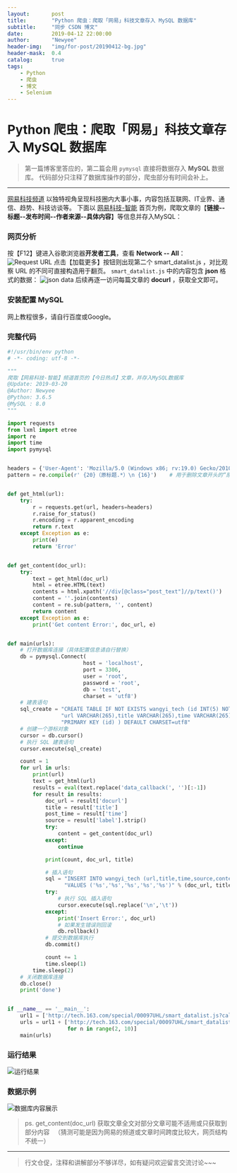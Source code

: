 ```yaml
---
layout:       post
title:        "Python 爬虫：爬取「网易」科技文章存入 MySQL 数据库"
subtitle:     "同步 CSDN 博文"
date:         2019-04-12 22:00:00
author:       "Newyee"
header-img:   "img/for-post/20190412-bg.jpg"
header-mask:  0.4
catalog:      true
tags:
    - Python
    - 爬虫
    - 博文
    - Selenium
---
```


# Python 爬虫：爬取「网易」科技文章存入 MySQL 数据库

>第一篇博客里答应的，第二篇会用 `pymysql` 直接将数据存入 **MySQL** 数据库。
>代码部分只注释了数据库操作的部分，爬虫部分有时间会补上。

-------------
[网易科技频道](http://tech.163.com/) 以独特视角呈现科技圈内大事小事，内容包括互联网、IT业界、通信、趋势、科技访谈等。
下面以 [网易科技-智能](http://tech.163.com/smart/) 首页为例，爬取文章的【**链接--标题--发布时间--作者来源--具体内容**】等信息并存入MySQL：

### 网页分析
按【F12】键进入谷歌浏览器**开发者工具**，查看 **Network -- All**：
![Request URL](https://img-blog.csdnimg.cn/2019032021482532.png?x-oss-process=image/watermark,type_ZmFuZ3poZW5naGVpdGk,shadow_10,text_aHR0cHM6Ly9ibG9nLmNzZG4ubmV0L05ld3llZQ==,size_16,color_FFFFFF,t_70)
点击【加载更多】按钮则出现第二个 smart_datalist.js ，对比观察 URL 的不同可直接构造用于翻页。
`smart_datalist.js` 中的内容包含 **json** 格式的数据：
![json data](https://img-blog.csdnimg.cn/20190320215242876.png)
后续再逐一访问每篇文章的 **docurl** ，获取全文即可。
### 安装配置 MySQL
网上教程很多，请自行百度或Google。
### 完整代码
```python
#!/usr/bin/env python
# -*- coding: utf-8 -*-

"""
爬取【网易科技-智能】频道首页的【今日热点】文章，并存入MySQL数据库
@Update: 2019-03-20
@Author: Newyee
@Python: 3.6.5
@MySQL : 8.0
"""

import requests
from lxml import etree
import re
import time
import pymysql


headers = {'User-Agent': 'Mozilla/5.0 (Windows x86; rv:19.0) Gecko/20100101 Firefox/19.0'}
pattern = re.compile(r' {20}（原标题.*）\n {16}')    # 用于删除文章开头的“原标题”内容


def get_html(url):
    try:
        r = requests.get(url, headers=headers)
        r.raise_for_status()
        r.encoding = r.apparent_encoding
        return r.text
    except Exception as e:
        print(e)
        return 'Error'


def get_content(doc_url):
    try:
        text = get_html(doc_url)
        html = etree.HTML(text)
        contents = html.xpath('//div[@class="post_text"]//p/text()')
        content = ''.join(contents)
        content = re.sub(pattern, '', content)
        return content
    except Exception as e:
        print('Get content Error:', doc_url, e)


def main(urls):
    # 打开数据库连接（具体配置信息请自行替换）
    db = pymysql.Connect(
                        host = 'localhost',
                        port = 3306,
                        user = 'root',
                        password = 'root',
                        db = 'test',
                        charset = 'utf8')
    # 建表语句
    sql_create = "CREATE TABLE IF NOT EXISTS wangyi_tech (id INT(5) NOT NULL AUTO_INCREMENT," \
                 "url VARCHAR(265),title VARCHAR(265),time VARCHAR(265),source VARCHAR(265),content VARCHAR(10240),"\
                 "PRIMARY KEY (id) ) DEFAULT CHARSET=utf8"
    # 创建一个游标对象
    cursor = db.cursor()
    # 执行 SQL 建表语句
    cursor.execute(sql_create)

    count = 1
    for url in urls:
        print(url)
        text = get_html(url)
        results = eval(text.replace('data_callback(', '')[:-1])
        for result in results:
            doc_url = result['docurl']
            title = result['title']
            post_time = result['time']
            source = result['label'].strip()
            try:
                content = get_content(doc_url)
            except:
                continue

            print(count, doc_url, title)

            # 插入语句
            sql = "INSERT INTO wangyi_tech (url,title,time,source,content) " \
                  "VALUES ('%s','%s','%s','%s','%s')" % (doc_url, title, post_time, source, content)
            try:
                # 执行 SQL 插入语句
                cursor.execute(sql.replace('\n','\t'))
            except:
                print('Insert Error:', doc_url)
                # 如果发生错误则回滚
                db.rollback()
            # 提交到数据库执行
            db.commit()

            count += 1
            time.sleep(1)
        time.sleep(2)
    # 关闭数据库连接
    db.close()
    print('done')


if __name__ == '__main__':
    url1 = ['http://tech.163.com/special/00097UHL/smart_datalist.js?callback=data_callback']
    urls = url1 + ['http://tech.163.com/special/00097UHL/smart_datalist_0{}.js?callback=data_callback'.format(str(n))
                   for n in range(2, 10)]
    main(urls)
```

### 运行结果
![运行结果](https://img-blog.csdnimg.cn/20190320223524504.png)
### 数据示例
![数据库内容展示](https://img-blog.csdnimg.cn/20190320223632761.png?x-oss-process=image/watermark,type_ZmFuZ3poZW5naGVpdGk,shadow_10,text_aHR0cHM6Ly9ibG9nLmNzZG4ubmV0L05ld3llZQ==,size_16,color_FFFFFF,t_70)

>ps. get_content(doc_url) 获取文章全文对部分文章可能不适用或只获取到部分内容
>　（猜测可能是因为网易的频道或文章时间跨度比较大，网页结构不统一）

-------
>行文仓促，注释和讲解部分不够详尽，如有疑问欢迎留言交流讨论~~~

